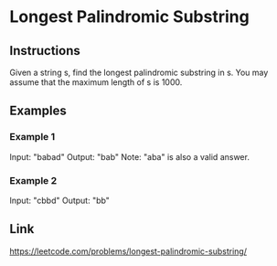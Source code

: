# Longest Palindromic Substring

## Instructions

Given a string s, find the longest palindromic substring in s. You may assume that the maximum length of s is 1000.

## Examples

### Example 1

Input: "babad"
Output: "bab"
Note: "aba" is also a valid answer.

### Example 2

Input: "cbbd"
Output: "bb"

## Link

<https://leetcode.com/problems/longest-palindromic-substring/>
